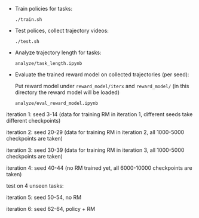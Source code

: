 * Train policies for tasks:

  `./train.sh`

* Test polices, collect trajectory videos:

  `./test.sh`

* Analyze trajectory length for tasks:

  `analyze/task_length.ipynb`

* Evaluate the trained reward model on collected trajectories (per seed):

  Put reward model under `reward_model/iterx` and `reward_model/` (in this directory the reward model will be loaded)

  `analyze/eval_reward_model.ipynb`





iteration 1: seed 3-14 (data for training RM in iteration 1, different seeds take different checkpoints)

iteration 2: seed 20-29 (data for training RM in iteration 2, all 1000-5000 checkpoints are taken)

iteration 3: seed 30-39 (data for training RM in iteration 3, all 1000-5000 checkpoints are taken)

iteration 4: seed 40-44 (no RM trained yet, all 6000-10000 checkpoints are taken)



test on 4 unseen tasks: 

iteration 5: seed 50-54, no RM

iteration 6: seed 62-64, policy + RM

